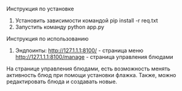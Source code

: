 Инструкция по установке

1. Установить зависимости командой pip install -r req.txt
2. Запустить команду python app.py

Инструкция по использованию
1. Эндпоинты:
    http://127.1.1.1:8100/ - страница меню
    http://127.1.1.1:8100/manage - страница управления блюдами

На странице управления блюдами, есть возможность менять активность блюд при помощи установки флажка. Также, можно редактировать блюда и создавать новые.